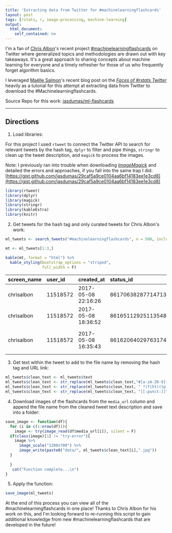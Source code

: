 ```yaml
---
title: 'Extracting data from Twitter for #machinelearningflashcards'
layout: post
tags: [rstats, r, image-processing, machine-learning]
output: 
  html_document: 
    self_contained: no
---
```




I'm a fan of [Chris Albon](https://chrisalbon.com/)'s recent project [#machinelearningflashcards](https://twitter.com/hashtag/machinelearningflashcards?src=hash) on Twitter where generalized topics and methodologies are drawn out with key takeaways. It's a great approach to sharing concepts about machine learning for everyone and a timely refresher for those of us who frequently forget algorithm basics.

I leveraged [Maëlle Salmon](https://github.com/maelle)'s recent blog post on the [*Faces of #rstats Twitter*](http://www.masalmon.eu/2017/03/19/facesofr/) heavily as a tutorial for this attempt at extracting data from Twitter to download the #Machinelearningflashcards.

Source Repo for this work: [jasdumas/ml-flashcards](https://github.com/jasdumas/ml-flashcards)
___

## Directions

1. Load libraries:

For this project I used `rtweet` to connect the Twitter API to search for relevant tweets by the hash tag, `dplyr` to filter and pipe things, `stringr` to clean up the tweet description, and `magick` to process the images. 

Note: I previously ran into trouble when downloading [*ImageMagick*](https://www.imagemagick.org/script/index.php) and detailed the errors and approaches, if you fall into the same trap I did: [https://gist.github.com/jasdumas/29caf5a9ce0104aa6bf14183ee1e3cd8](https://gist.github.com/jasdumas/29caf5a9ce0104aa6bf14183ee1e3cd8)

```r
library(rtweet)
library(dplyr)
library(magick)
library(stringr)
library(kableExtra)
library(knitr)
```

2. Get tweets for the hash tag and only curated tweets for Chris Albon's work: 

```r
ml_tweets <- search_tweets("#machinelearningflashcards", n = 500, include_rts = FALSE) %>% filter(screen_name == 'chrisalbon')
```


```r
mt <- ml_tweets[1:3,]

kable(mt, format = "html") %>%
  kable_styling(bootstrap_options = "striped", 
                full_width = F) 
```

<?xml version="1.0" encoding="UTF-8"?>
<table class="table table-striped" style="width: auto !important; margin-left: auto; margin-right: auto;">
 <thead>
  <tr>
   <th style="text-align:left;"> screen_name </th>
   <th style="text-align:left;"> user_id </th>
   <th style="text-align:left;"> created_at </th>
   <th style="text-align:left;"> status_id </th>
   <th style="text-align:left;"> text </th>
   <th style="text-align:right;"> retweet_count </th>
   <th style="text-align:right;"> favorite_count </th>
   <th style="text-align:left;"> is_quote_status </th>
   <th style="text-align:left;"> quote_status_id </th>
   <th style="text-align:left;"> is_retweet </th>
   <th style="text-align:left;"> retweet_status_id </th>
   <th style="text-align:left;"> in_reply_to_status_status_id </th>
   <th style="text-align:left;"> in_reply_to_status_user_id </th>
   <th style="text-align:left;"> in_reply_to_status_screen_name </th>
   <th style="text-align:left;"> lang </th>
   <th style="text-align:left;"> source </th>
   <th style="text-align:left;"> media_id </th>
   <th style="text-align:left;"> media_url </th>
   <th style="text-align:left;"> media_url_expanded </th>
   <th style="text-align:left;"> urls </th>
   <th style="text-align:left;"> urls_display </th>
   <th style="text-align:left;"> urls_expanded </th>
   <th style="text-align:left;"> mentions_screen_name </th>
   <th style="text-align:left;"> mentions_user_id </th>
   <th style="text-align:left;"> symbols </th>
   <th style="text-align:left;"> hashtags </th>
   <th style="text-align:left;"> coordinates </th>
   <th style="text-align:left;"> place_id </th>
   <th style="text-align:left;"> place_type </th>
   <th style="text-align:left;"> place_name </th>
   <th style="text-align:left;"> place_full_name </th>
   <th style="text-align:left;"> country_code </th>
   <th style="text-align:left;"> country </th>
   <th style="text-align:left;"> bounding_box_coordinates </th>
   <th style="text-align:left;"> bounding_box_type </th>
  </tr>
 </thead>
<tbody>
  <tr>
   <td style="text-align:left;"> chrisalbon </td>
   <td style="text-align:left;"> 11518572 </td>
   <td style="text-align:left;"> 2017-05-08 22:16:26 </td>
   <td style="text-align:left;"> 861706382877147136 </td>
   <td style="text-align:left;"> Ridge Regression #machinelearningflashcards https://t.co/yEuyM7TkaT </td>
   <td style="text-align:right;"> 2 </td>
   <td style="text-align:right;"> 5 </td>
   <td style="text-align:left;"> FALSE </td>
   <td style="text-align:left;"> NA </td>
   <td style="text-align:left;"> FALSE </td>
   <td style="text-align:left;"> NA </td>
   <td style="text-align:left;"> NA </td>
   <td style="text-align:left;"> NA </td>
   <td style="text-align:left;"> NA </td>
   <td style="text-align:left;"> en </td>
   <td style="text-align:left;"> Machine Learning Flashcards </td>
   <td style="text-align:left;"> 861706380352249857 </td>
   <td style="text-align:left;"> http://pbs.twimg.com/media/C_VlYy2VYAEctP6.jpg </td>
   <td style="text-align:left;"> https://twitter.com/chrisalbon/status/861706382877147136/photo/1 </td>
   <td style="text-align:left;"> NA </td>
   <td style="text-align:left;"> NA </td>
   <td style="text-align:left;"> NA </td>
   <td style="text-align:left;"> NA </td>
   <td style="text-align:left;"> NA </td>
   <td style="text-align:left;"> NA </td>
   <td style="text-align:left;"> machinelearningflashcards </td>
   <td style="text-align:left;"> NA </td>
   <td style="text-align:left;"> NA </td>
   <td style="text-align:left;"> NA </td>
   <td style="text-align:left;"> NA </td>
   <td style="text-align:left;"> NA </td>
   <td style="text-align:left;"> NA </td>
   <td style="text-align:left;"> NA </td>
   <td style="text-align:left;"> NA </td>
   <td style="text-align:left;"> NA </td>
  </tr>
  <tr>
   <td style="text-align:left;"> chrisalbon </td>
   <td style="text-align:left;"> 11518572 </td>
   <td style="text-align:left;"> 2017-05-08 18:36:52 </td>
   <td style="text-align:left;"> 861651129251135488 </td>
   <td style="text-align:left;"> Euclidean Norm #machinelearningflashcards https://t.co/gCCCw9ZswA </td>
   <td style="text-align:right;"> 1 </td>
   <td style="text-align:right;"> 6 </td>
   <td style="text-align:left;"> FALSE </td>
   <td style="text-align:left;"> NA </td>
   <td style="text-align:left;"> FALSE </td>
   <td style="text-align:left;"> NA </td>
   <td style="text-align:left;"> NA </td>
   <td style="text-align:left;"> NA </td>
   <td style="text-align:left;"> NA </td>
   <td style="text-align:left;"> en </td>
   <td style="text-align:left;"> Machine Learning Flashcards </td>
   <td style="text-align:left;"> 861651127187554304 </td>
   <td style="text-align:left;"> http://pbs.twimg.com/media/C_UzIoxUQAA2VHH.jpg </td>
   <td style="text-align:left;"> https://twitter.com/chrisalbon/status/861651129251135488/photo/1 </td>
   <td style="text-align:left;"> NA </td>
   <td style="text-align:left;"> NA </td>
   <td style="text-align:left;"> NA </td>
   <td style="text-align:left;"> NA </td>
   <td style="text-align:left;"> NA </td>
   <td style="text-align:left;"> NA </td>
   <td style="text-align:left;"> machinelearningflashcards </td>
   <td style="text-align:left;"> NA </td>
   <td style="text-align:left;"> NA </td>
   <td style="text-align:left;"> NA </td>
   <td style="text-align:left;"> NA </td>
   <td style="text-align:left;"> NA </td>
   <td style="text-align:left;"> NA </td>
   <td style="text-align:left;"> NA </td>
   <td style="text-align:left;"> NA </td>
   <td style="text-align:left;"> NA </td>
  </tr>
  <tr>
   <td style="text-align:left;"> chrisalbon </td>
   <td style="text-align:left;"> 11518572 </td>
   <td style="text-align:left;"> 2017-05-08 16:35:43 </td>
   <td style="text-align:left;"> 861620640297631744 </td>
   <td style="text-align:left;"> What Are Principal Components #machinelearningflashcards https://t.co/bpagWQb7ev </td>
   <td style="text-align:right;"> 5 </td>
   <td style="text-align:right;"> 18 </td>
   <td style="text-align:left;"> FALSE </td>
   <td style="text-align:left;"> NA </td>
   <td style="text-align:left;"> FALSE </td>
   <td style="text-align:left;"> NA </td>
   <td style="text-align:left;"> NA </td>
   <td style="text-align:left;"> NA </td>
   <td style="text-align:left;"> NA </td>
   <td style="text-align:left;"> en </td>
   <td style="text-align:left;"> Machine Learning Flashcards </td>
   <td style="text-align:left;"> 861620637982314496 </td>
   <td style="text-align:left;"> http://pbs.twimg.com/media/C_UXZ7oU0AAHKfS.jpg </td>
   <td style="text-align:left;"> https://twitter.com/chrisalbon/status/861620640297631744/photo/1 </td>
   <td style="text-align:left;"> NA </td>
   <td style="text-align:left;"> NA </td>
   <td style="text-align:left;"> NA </td>
   <td style="text-align:left;"> NA </td>
   <td style="text-align:left;"> NA </td>
   <td style="text-align:left;"> NA </td>
   <td style="text-align:left;"> machinelearningflashcards </td>
   <td style="text-align:left;"> NA </td>
   <td style="text-align:left;"> NA </td>
   <td style="text-align:left;"> NA </td>
   <td style="text-align:left;"> NA </td>
   <td style="text-align:left;"> NA </td>
   <td style="text-align:left;"> NA </td>
   <td style="text-align:left;"> NA </td>
   <td style="text-align:left;"> NA </td>
   <td style="text-align:left;"> NA </td>
  </tr>
</tbody>
</table>

3. Get text within the tweet to add to the file name by removing the hash tag and URL link: 

```r
ml_tweets$clean_text <- ml_tweets$text
ml_tweets$clean_text <- str_replace(ml_tweets$clean_text,"#[a-zA-Z0-9]{1,}", "") # remove the hashtag
ml_tweets$clean_text <- str_replace(ml_tweets$clean_text, " ?(f|ht)(tp)(s?)(://)(.*)[.|/](.*)", "") # remove the url link
ml_tweets$clean_text <- str_replace(ml_tweets$clean_text, "[[:punct:]]", "") # remove punctuation
```

4. Download images of the flashcards from the `media_url` column and append the file name from the cleaned tweet text description and save into a folder:

```r
save_image <- function(df){
  for (i in c(1:nrow(df))){
    image <- try(image_read(df$media_url[i]), silent = F)
  if(class(image)[1] != "try-error"){
    image %>%
      image_scale("1200x700") %>%
      image_write(paste0("data/", ml_tweets$clean_text[i],".jpg"))
  }
 
  }
   cat("Function complete...\n")
}
```

5. Apply the function:

```r
save_image(ml_tweets)
```


At the end of this process you can view all of the #machinelearningflashcards in one place! Thanks to Chris Albon for his work on this, and I'm looking forward to re-running this script to gain additional knowledge from new #machinelearningflashcards that are developed in the future! 


